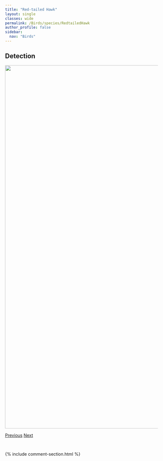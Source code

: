 ```yaml
---
title: "Red-tailed Hawk"
layout: single
classes: wide
permalink: /Birds/species/RedtailedHawk
author_profile: false
sidebar:
  nav: "Birds"
---
```


<h2>Detection</h2>

<a href="https://drive.google.com/uc?export=view&id=10b6X9ck1LPWk4SXQx1XL72_sLdqDfTLJ">
<img src="https://drive.google.com/uc?export=view&id=10b6X9ck1LPWk4SXQx1XL72_sLdqDfTLJ" height = "1200" width = "800">
</a>


<a href="/DevelopmentWebsite/Birds/species/RockWren" class="pagination--pager" title="Salpinctes obsoletus">Previous</a> <a href="/DevelopmentWebsite/Birds/species/RustyBlackbird" class="pagination--pager" title="Euphagus carolinus">Next</a>

<p>&nbsp;</p>

{% include comment-section.html %}
